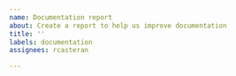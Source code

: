 ```yaml
---
name: Documentation report
about: Create a report to help us improve documentation
title: ''
labels: documentation
assignees: rcasteran

---
```



